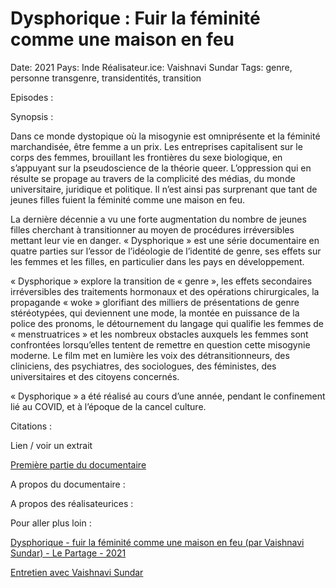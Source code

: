 # Dysphorique : Fuir la féminité comme une maison en feu

Date: 2021
Pays: Inde
Réalisateur.ice: Vaishnavi Sundar
Tags: genre, personne transgenre, transidentités, transition

Episodes : 

Synopsis :

Dans ce monde dystopique où la misogynie est omniprésente et la féminité marchandisée, être femme a un prix. Les entreprises capitalisent sur le corps des femmes, brouillant les frontières du sexe biologique, en s’appuyant sur la pseudoscience de la théorie queer. L’oppression qui en résulte se propage au travers de la complicité des médias, du monde universitaire, juridique et politique. Il n’est ainsi pas surprenant que tant de jeunes filles fuient la féminité comme une maison en feu.

La dernière décennie a vu une forte augmentation du nombre de jeunes filles cherchant à transitionner au moyen de procédures irréversibles mettant leur vie en danger. « Dysphorique » est une série documentaire en quatre parties sur l’essor de l’idéologie de l’identité de genre, ses effets sur les femmes et les filles, en particulier dans les pays en développement.

« Dysphorique » explore la transition de « genre », les effets secondaires irréversibles des traitements hormonaux et des opérations chirurgicales, la propagande « woke » glorifiant des milliers de présentations de genre stéréotypées, qui deviennent une mode, la montée en puissance de la police des pronoms, le détournement du langage qui qualifie les femmes de « menstruatrices » et les nombreux obstacles auxquels les femmes sont confrontées lorsqu’elles tentent de remettre en question cette misogynie moderne. Le film met en lumière les voix des détransitionneurs, des cliniciens, des psychiatres, des sociologues, des féministes, des universitaires et des citoyens concernés.

« Dysphorique » a été réalisé au cours d’une année, pendant le confinement lié au COVID, et à l’époque de la cancel culture.

Citations : 

Lien / voir un extrait 

[Première partie du documentaire](https://youtu.be/w8taOdnXD6o)

A propos du documentaire : 

A propos des réalisateurices : 

Pour aller plus loin :

[Dysphorique - fuir la féminité comme une maison en feu (par Vaishnavi Sundar) - Le Partage - 2021](https://www.partage-le.com/2021/02/28/dysphorique-fuir-la-feminite-comme-une-maison-en-feu-par-vaishnavi-sundar/)

[Entretien avec Vaishnavi Sundar](https://youtu.be/sjNNkzhx01k)